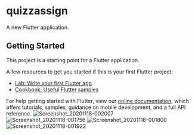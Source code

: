 # quizzassign

A new Flutter application.

## Getting Started

This project is a starting point for a Flutter application.

A few resources to get you started if this is your first Flutter project:

- [Lab: Write your first Flutter app](https://flutter.dev/docs/get-started/codelab)
- [Cookbook: Useful Flutter samples](https://flutter.dev/docs/cookbook)

For help getting started with Flutter, view our
[online documentation](https://flutter.dev/docs), which offers tutorials,
samples, guidance on mobile development, and a full API reference.
![Screenshot_20201118-002007](https://user-images.githubusercontent.com/53315136/99505450-ab481200-29a2-11eb-8323-2ee88bf6a02e.png)
![Screenshot_20201118-001756](https://user-images.githubusercontent.com/53315136/99505457-ad11d580-29a2-11eb-8e03-8d3a15f29026.png)
![Screenshot_20201118-001800](https://user-images.githubusercontent.com/53315136/99505460-adaa6c00-29a2-11eb-9d2d-2714fe98a0b8.png)
![Screenshot_20201118-001922](https://user-images.githubusercontent.com/53315136/99505464-aedb9900-29a2-11eb-8f6d-b96796c5c16c.png)
